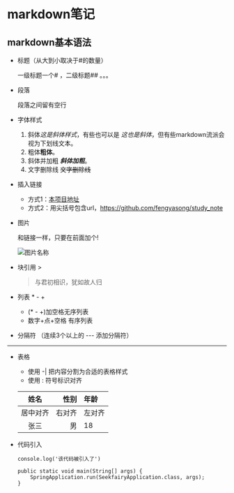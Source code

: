 # markdown笔记

## markdown基本语法

* 标题（从大到小取决于#的数量）

    一级标题一个# ，二级标题## 。。。

* 段落

    段落之间留有空行

* 字体样式
    1. 斜体*这是斜体样式*，有些也可以是 _这也是斜体_，但有些markdown流派会视为下划线文本。
    2. 粗体**粗体**。
    3. 斜体并加粗 ***斜体加粗***。
    4. 文字删除线 ~~文字删除线~~
* 插入链接
    - 方式1：[本项目地址](https://github.com/fengyasong/study_note)
    - 方式2：用尖括号包含url，<https://github.com/fengyasong/study_note>
* 图片

    和链接一样，只要在前面加个!
    
    ![图片名称](图片地址)

* 块引用 >
    > 与君初相识，犹如故人归
* 列表 * - +
    + (* - +)加空格无序列表
    - 数字+点+空格 有序列表
* 分隔符 （连续3个以上的 --- 添加分隔符）
-------
* 表格
    + 使用 -| 把内容分割为合适的表格样式
    - 使用 : 符号标识对齐

    姓名|性别|年龄
    :-:|-:|:-
    居中对齐|右对齐|左对齐
    张三|男|18

* 代码引入

    `console.log('该代码被引入了')`
    ```
    public static void main(String[] args) {
        SpringApplication.run(SeekfairyApplication.class, args);
    }
    ```
    
